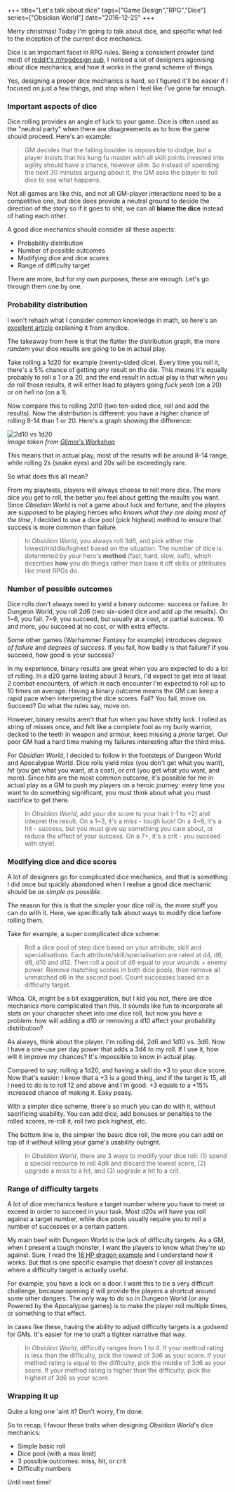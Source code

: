 +++
title="Let's talk about dice"
tags=["Game Design","RPG","Dice"]
series=["Obsidian World"]
date="2016-12-25"
+++

Merry christmas! Today I'm going to talk about dice, and specific what led to the inception of the current dice mechanics.

<!--more-->

Dice is an important facet in RPG rules. Being a consistent prowler (and mod) of [reddit's /r/rpgdesign sub](https://www.reddit.com/r/rpgdesign), I noticed a lot of designers agonising about dice mechanics, and how it works in the grand scheme of things.

Yes, designing a proper dice mechanics is hard, so I figured it'll be easier if I focused on just a few things, and stop when I feel like I've gone far enough.

### Important aspects of dice

Dice rolling provides an angle of luck to your game. Dice is often used as the "neutral party" when there are disagreements as to how the game should proceed. Here's an example:

> GM decides that the falling boulder is impossible to dodge, but a player insists that his kung fu master with all skill points invested into agility should have a chance, however slim. So instead of spending the next 30 minutes arguing about it, the GM asks the player to roll dice to see what happens.

Not all games are like this, and not all GM-player interactions need to be a competitive one, but dice does provide a neutral ground to decide the direction of the story so if it goes to shit, we can all **blame the dice** instead of hating each other.

A good dice mechanics should consider all these aspects:

* Probability distribution
* Number of possible outcomes
* Modifying dice and dice scores
* Range of difficulty target

There are more, but for my own purposes, these are enough. Let's go through them one by one.

### Probability distribution

I won't rehash what I consider common knowledge in math, so here's an [excellent article](http://anydice.com/articles/three-basic-distributions/) explaning it from anydice.

The takeaway from here is that the flatter the distribution graph, the more _random_ your dice results are going to be in actual play.

Take rolling a 1d20 for example (twenty-sided dice). Every time you roll it, there's a 5% chance of getting _any_ result on the die. This means it's equally probably to roll a 1 or a 20, and the end result in actual play is that when you _do_ roll those results, it will either lead to players going _fuck yeah_ (on a 20) or _oh hell no_ (on a 1).

Now compare this to rolling 2d10 (two ten-sided dice, roll and add the results). Now the distribution is different: you have a higher chance of rolling 8-14 than 1 or 20. Here's a graph showing the difference:

![2d10 vs 1d20](https://glimmthegnome.files.wordpress.com/2011/08/1d20_vs_2d10.png)<br>_Image taken from [Glimm's Workshop](https://glimmsworkshop.com/2011/08/22/core-mechanics-randomization/)_

This means that in actual play, most of the results will be around 8-14 range, while rolling 2s (snake eyes) and 20s will be exceedingly rare.

So what does this all mean?

From my playtests, players will always choose to roll more dice. The more dice you get to roll, the better you feel about getting the results you want. Since _Obsidian World_ is not a game about luck and fortune, and the players are supposed to be playing heroes who _knows what they are doing most of the time_, I decided to use a dice pool (pick highest) method to ensure that success is more common than failure.

> In _Obsidian World_, you always roll 3d6, and pick either the lowest/middle/highest based on the situation. The number of dice is determined by your hero's **method** (fast, hard, slow, soft), which describes **how** you do things rather than base it off skills or attributes like most RPGs do.

### Number of possible outcomes

Dice rolls don't always need to yield a binary outcome: success or failure. In Dungeon World, you roll 2d6 (two six-sided dice and add up the results). On 1~6, you fail. 7~9, you succeed, but usually at a cost, or partial success. 10 and more, you succeed at no cost, or with extra effects.

Some other games (Warhammer Fantasy for example) introduces _degrees of failure_ and _degrees of success_. If you fail, how badly is that failure? If you succeed, how good is your success?

In my experience, binary results are great when you are expected to do a lot of rolling. In a d20 game lasting about 3 hours, I'd expect to get into at least 2 combat encounters, of which in each encounter I'm expected to roll up to 10 times on average. Having a binary outcome means the GM can keep a rapid pace when interpreting the dice scores. Fail? You fail, move on. Succeed? Do what the rules say, move on.

However, binary results aren't that fun when you have shitty luck. I rolled as string of misses once, and felt like a complete fool as my burly warrior, decked to the teeth in weapon and armour, keep missing a _prone_ target. Our poor GM had a hard time making my failures interesting after the third miss.

For _Obsidian World_, I decided to follow in the footsteps of Dungeon World and Apocalypse World. Dice rolls yield _miss_ (you don't get what you want), _hit_ (you get what you want, at a cost), or _crit_ (you get what you want, and more). Since _hits_ are the most common outcome, it's possible for me in actual play as a GM to push my players on a heroic journey: every time you want to do something significant, you must think about what you must sacrifice to get there.

> In _Obsidian World_, add your die score to your trait (-1 to +2) and intepret the result. On a 1~3, it's a miss - tough luck! On a 4~6, it's a hit - success, but you must give up something you care about, or reduce the effect of your success. On a 7+, it's a crit - you succeed with style!

### Modifying dice and dice scores

A lot of designers go for complicated dice mechanics, and that is something I did once but quickly abandoned when I realise a good dice mechanic should be _as simple as possible_.

The reason for this is that the simpler your dice roll is, the more stuff you can do with it. Here, we specifically talk about ways to modify dice before rolling them.

Take for example, a super complicated dice scheme:

> Roll a dice pool of step dice based on your attribute, skill and specialisations. Each attribute/skill/specialisation are rated at d4, d6, d8, d10 and d12. Then roll a pool of d6 equal to your wounds + enemy power. Remove matching scores in both dice pools, then remove all unmatched d6 in the second pool. Count successes based on a difficulty target.

Whoa. Ok, might be a bit exaggeration, but I kid you not, there are dice mechanics more complicated than this. It sounds like fun to incorporate all stats on your character sheet into one dice roll, but now you have a problem: how will adding a d10 or removing a d10 affect your probability distribution?

As always, think about the player. I'm rolling d4, 2d6 and 1d10 vs. 3d6. Now I have a one-use per day power that adds a 3d4 to my roll. If I use it, how will it improve my chances? It's impossible to know in actual play.

Compared to say, rolling a 1d20, and having a skill do +3 to your dice score. Now that's easier: I know that a +3 is a good thing, and if the target is 15, all I need to do is to roll 12 and above and I'm good. +3 equals to a +15% increased chance of making it. Easy peasy.

With a simpler dice scheme, there's so much you can do with it, without sacrificing usability. You can add dice, add bonuses or penalties to the rolled scores, re-roll it, roll two pick highest, etc.

The bottom line is, the simpler the basic dice roll, the more you can add on top of it without killing your game's usability outright.

> In _Obsidian World_, there are 3 ways to modify your dice roll: (1) spend a special resource to roll 4d6 and discard the lowest score, (2) upgrade a miss to a hit, and (3) upgrade a hit to a crit.

### Range of difficulty targets

A lot of dice mechanics feature a target number where you have to meet or exceed in order to succeed in your task. Most d20s will have you roll against a target number, while dice pools usually require you to roll a number of successes or a certain pattern.

My main beef with Dungeon World is the lack of difficulty targets. As a GM, when I present a tough monster, I want the players to know what they're up against. Sure, I read the [16 HP dragon example](https://www.reddit.com/r/gametales/comments/29tfyg/dungeon_world_scariest_monster_ever_16_hp/?st=ix49xjcx&sh=5cc68477) and I understand how it works. But that is one specific example that doesn't cover all instances where a difficulty target is actually useful.

For example, you have a lock on a door. I want this to be a very difficult challenge, because opening it will provide the players a shortcut around some other dangers. The only way to do so in Dungeon World (or any Powered by the Apocalypse games) is to make the player roll multiple times, or something to that effect.

In cases like these, having the ability to adjust difficulty targets is a godsend for GMs. It's easier for me to craft a tighter narrative that way.

> In _Obsidian World_, difficulty ranges from 1 to 4. If your method rating is less than the difficulty, pick the lowest of 3d6 as your score. If your method rating is equal to the difficulty, pick the middle of 3d6 as your score. If your method rating is higher than the difficulty, pick the highest of 3d6 as your score.

### Wrapping it up

Quite a long one 'aint it? Don't worry, I'm done.

So to recap, I favour these traits when designing _Obsidian World_'s dice mechanics:

* Simple basic roll
* Dice pool (with a max limit)
* 3 possible outcomes: miss, hit, or crit
* Difficulty numbers

Until next time!